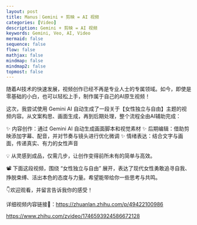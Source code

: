 ```yaml
---
layout: post
title: Manus｜Gemini + 剪映 = AI 视频
categories: [Video]
description: Gemini + 剪映 = AI 视频
keywords: Gemini, Veo, AI, Video
mermaid: false
sequence: false
flow: false
mathjax: false
mindmap: false
mindmap2: false
topmost: false
---
```




随着AI技术的快速发展，视频创作已经不再是专业人士的专属领域。如今，即使是零基础的小白，也可以轻松上手，制作属于自己的AI原生视频！

这次，我尝试使用 Gemini AI 自动生成了一段关于【女性独立与自由】主题的视频内容。从文案构思、画面生成，再到后期处理，整个流程全由AI辅助完成：


✨ 内容创作：通过 Gemini AI 自动生成画面脚本和视觉素材
✨ 后期编辑：借助剪映添加字幕、配音，并对节奏与镜头进行优化微调
✨ 情绪表达：结合文字与画面，传递真实、有力的女性声音

💡 从灵感到成品，仅需几步，让创作变得前所未有的简单与高效。

📽️ 下面这段视频，围绕 “女性独立与自由” 展开，表达了现代女性勇敢追寻自我、挣脱束缚、活出本色的态度与力量。希望能带给你一些思考与共鸣。

👇欢迎观看，并留言告诉我你的感受！


[//]: # (https://cdn.jsdelivr.net/gh/HuZixia/CloudGo/pictures/resources/video/ai_video.mp4)


详细视频内容链接🔗：https://zhuanlan.zhihu.com/p/49422100986



https://www.zhihu.com/zvideo/1746593924586672128




